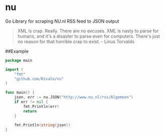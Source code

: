# nu
Go Library for scraping NU.nl RSS feed to JSON output

> XML is crap. Really. There are no excuses. XML is nasty to parse for humans, and it's a disaster to parse even for computers. There's just no reason for that horrible crap to exist. - Linus Torvalds


##Example

```go
package main

import (
	"fmt"
	"github.com/Rivalo/nu"
)

func main() {
	json, err := nu.JSON("http://www.nu.nl/rss/Algemeen")
  	if err != nil {
  		fmt.Println(err)
  		return
  	}
  
	fmt.Println(string(json))
}
```
